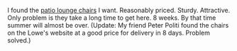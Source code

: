 I found the <a href="https://www.polywood.com/chaise-with-arms.html">patio lounge chairs</a> I want. Reasonably priced. Sturdy. Attractive. Only problem is they take a long time to get here. 8 weeks. By that time summer will almost be over. (Update: My friend Peter Politi found the chairs on the Lowe's website at a good price for delivery in 8 days. Problem solved.)
